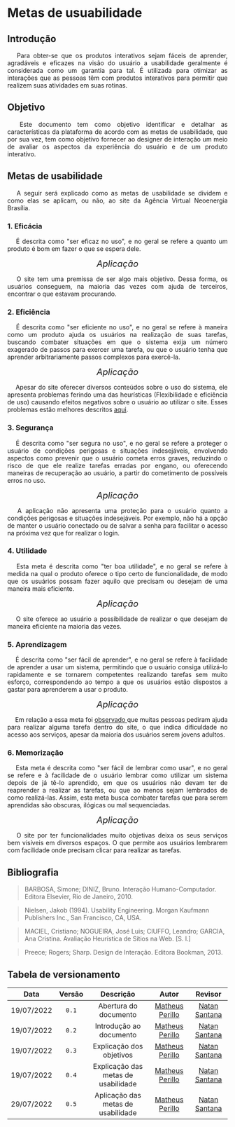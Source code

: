 # Metas de usuabilidade

## Introdução

<p style=" text-align: justify">
&emsp; Para obter-se que os produtos interativos sejam fáceis de aprender, agradáveis e eficazes na visão do usuário a usabilidade geralmente é considerada como um garantia para tal.
        É utilizada para otimizar as interações que as pessoas têm com produtos interativos para permitir que realizem suas atividades em suas rotinas.
</p>

## Objetivo

<p style=" text-align: justify">
&emsp;  Este documento tem como objetivo identificar e detalhar as características da plataforma de acordo com as metas de usabilidade, que por sua vez, tem como objetivo fornecer ao designer de interação um meio de avaliar os aspectos da experiência do usuário e de um produto interativo.
</p>

## Metas de usabilidade

<p style=" text-align: justify">
&emsp;  A seguir será explicado como as metas de usabilidade se dividem e como elas se aplicam, ou não, ao site da Agência Virtual Neoenergia Brasília.
</p>


### 1. Eficácia
<p style=" text-align: justify">
&emsp;  É descrita como "ser eficaz no uso", e no geral se refere a quanto um produto é bom em fazer o que se espera dele.
</p>

<div style="font-size: 20px; text-align: center"> <i>Aplicação</i> </div>
<p style=" text-align: justify">
&emsp; O site tem uma premissa de ser algo mais objetivo. Dessa forma, os usuários conseguem, na maioria das vezes com ajuda de terceiros, encontrar o que estavam procurando.
</p>


### 2. Eficiência
<p style=" text-align: justify">
&emsp;  É descrita como "ser eficiente no uso", e no geral se refere à maneira como um produto ajuda os usuários na realização de suas tarefas, buscando combater situações em que o sistema exija um número exagerado de passos para exercer uma tarefa, ou que o usuário tenha que aprender arbitrariamente passos complexos para exercê-la.
</p>

<div style="font-size: 20px; text-align: center"> <i>Aplicação</i> </div>
<p style=" text-align: justify">
&emsp; Apesar do site oferecer diversos conteúdos sobre o uso do sistema, ele apresenta problemas ferindo uma das heurísticas (Flexibilidade e eficiência de uso) causando efeitos negativos sobre o usuário ao utilizar o site. Esses problemas estão melhores descritos <a href="https://interacao-humano-computador.github.io/2022.1-AgenciaVirtualNeoenergia/planejamento/avalia%C3%A7%C3%B5es_dos_sites/agencia_virtual/#8-flexibilidade-e-eficiencia-de-uso" target="_blank">aqui</a>.
</p>


### 3. Segurança
<p style=" text-align: justify">
&emsp;  É descrita como "ser segura no uso", e no geral se refere a proteger o usuário de condições perigosas e situações indesejáveis, envolvendo aspectos como prevenir que o usuário cometa erros graves, reduzindo o risco de que ele realize tarefas erradas por engano, ou oferecendo maneiras de recuperação ao usuário, a partir do cometimento de possíveis erros no uso.
</p>

<div style="font-size: 20px; text-align: center"> <i>Aplicação</i> </div>
<p style=" text-align: justify">
&emsp; A aplicação não apresenta uma proteção para o usuário quanto a condições perigosas e situações indesejáveis. Por exemplo, não há a opção de manter o usuário conectado ou de salvar a senha para facilitar o acesso na próxima vez que for realizar o login.
</p>


### 4. Utilidade
<p style=" text-align: justify">
&emsp;  Esta meta é descrita como "ter boa utilidade", e no geral se refere à medida na qual o produto oferece o tipo certo de funcionalidade, de modo que os usuários possam fazer aquilo que precisam ou desejam de uma maneira mais eficiente.
</p>

<div style="font-size: 20px; text-align: center"> <i>Aplicação</i> </div>
<p style=" text-align: justify">
&emsp; O site oferece ao usuário a possibilidade de realizar o que desejam de maneira eficiente na maioria das vezes.
</p>


### 5. Aprendizagem
<p style=" text-align: justify">
&emsp;  É descrita como "ser fácil de aprender", e no geral se refere à facilidade de aprender a usar um sistema, permitindo que o usuário consiga utilizá-lo rapidamente e se tornarem competentes realizando tarefas sem muito esforço, correspondendo ao tempo a que os usuários estão dispostos a gastar para aprenderem a usar o produto.
</p>

<div style="font-size: 20px; text-align: center"> <i>Aplicação</i> </div>
<p style=" text-align: justify">
&emsp; Em relação a essa meta foi <a href="https://interacao-humano-computador.github.io/2022.1-AgenciaVirtualNeoenergia/perfil_do_usu%C3%A1rio/#observacoes" target="_blank"> observado </a> que muitas pessoas pediram ajuda para realizar alguma tarefa dentro do site, o que indica dificuldade no acesso aos serviços, apesar da maioria dos usuários serem jovens adultos.        
</p>


### 6. Memorização
<p style=" text-align: justify">
&emsp;  Esta meta é descrita como "ser fácil de lembrar como usar", e no geral se refere e à facilidade de o usuário lembrar como utilizar um sistema depois de já tê-lo aprendido, em que os usuários não devam ter de reaprender a realizar as tarefas, ou que ao menos sejam lembrados de como realizá-las. Assim, esta meta busca combater tarefas que para serem aprendidas são obscuras, ilógicas ou mal sequenciadas.
</p>

<div style="font-size: 20px; text-align: center"> <i>Aplicação</i> </div>
<p style=" text-align: justify">
&emsp; O site por ter funcionalidades muito objetivas deixa os seus serviços bem visíveis em diversos espaços. O que permite aos usuários lembrarem com facilidade onde precisam clicar para realizar as tarefas.
</p>

## Bibliografia

> BARBOSA, Simone; DINIZ, Bruno. Interação Humano-Computador. Editora Elsevier, Rio de Janeiro, 2010.

> Nielsen, Jakob (1994). Usability Engineering. Morgan Kaufmann Publishers Inc., San Francisco, CA, USA.

> MACIEL, Cristiano; NOGUEIRA, José Luis; CIUFFO, Leandro; GARCIA, Ana Cristina. Avaliação Heurística de Sítios na Web. [S. l.]

> Preece; Rogers; Sharp. Design de Interação. Editora Bookman, 2013.


## Tabela de versionamento

| Data | Versão | Descrição | Autor | Revisor |
| :----: | :------: | :---------: | :-----: | :-------: |
| 19/07/2022 | `0.1`  | Abertura do documento | [Matheus Perillo](https://github.com/MatheusPerillo) | [Natan Santana](https://github.com/Neitan2001)
| 19/07/2022 | `0.2`  | Introdução ao documento | [Matheus Perillo](https://github.com/MatheusPerillo) | [Natan Santana](https://github.com/Neitan2001)
| 19/07/2022 | `0.3`  | Explicação dos objetivos | [Matheus Perillo](https://github.com/MatheusPerillo) | [Natan Santana](https://github.com/Neitan2001)
| 19/07/2022 | `0.4`  | Explicação das metas de usabilidade | [Matheus Perillo](https://github.com/MatheusPerillo) | [Natan Santana](https://github.com/Neitan2001)
| 29/07/2022 | `0.5`  | Aplicação das metas de usabilidade | [Matheus Perillo](https://github.com/MatheusPerillo) | [Natan Santana](https://github.com/Neitan2001)
